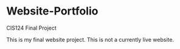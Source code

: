 # Website-Portfolio
 CIS124 Final Project


This is my final website project. This is not a currently live website.